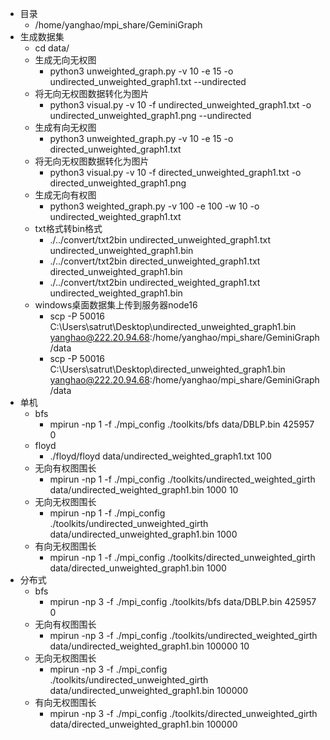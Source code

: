 - 目录
  - /home/yanghao/mpi_share/GeminiGraph
- 生成数据集
  - cd data/
  - 生成无向无权图
    - python3 unweighted_graph.py -v 10 -e 15 -o undirected_unweighted_graph1.txt --undirected
  - 将无向无权图数据转化为图片
    - python3 visual.py -v 10 -f undirected_unweighted_graph1.txt -o undirected_unweighted_graph1.png --undirected
  - 生成有向无权图
    - python3 unweighted_graph.py -v 10 -e 15 -o directed_unweighted_graph1.txt
  - 将无向无权图数据转化为图片
    - python3 visual.py -v 10 -f directed_unweighted_graph1.txt -o directed_unweighted_graph1.png
  - 生成无向有权图
    - python3 weighted_graph.py -v 100 -e 100 -w 10 -o undirected_weighted_graph1.txt
  - txt格式转bin格式
    - ./../convert/txt2bin undirected_unweighted_graph1.txt undirected_unweighted_graph1.bin
    - ./../convert/txt2bin directed_unweighted_graph1.txt directed_unweighted_graph1.bin
    - ./../convert/txt2bin undirected_weighted_graph1.txt undirected_weighted_graph1.bin
  - windows桌面数据集上传到服务器node16
    - scp -P 50016 C:\Users\satrut\Desktop\undirected_unweighted_graph1.bin yanghao@222.20.94.68:/home/yanghao/mpi_share/GeminiGraph/data
    - scp -P 50016 C:\Users\satrut\Desktop\directed_unweighted_graph1.bin yanghao@222.20.94.68:/home/yanghao/mpi_share/GeminiGraph/data
- 单机
  - bfs
    - mpirun -np 1 -f ./mpi_config ./toolkits/bfs data/DBLP.bin 425957 0
  - floyd
    - ./floyd/floyd data/undirected_weighted_graph1.txt 100
  - 无向有权图围长
    - mpirun -np 1 -f ./mpi_config ./toolkits/undirected_weighted_girth data/undirected_weighted_graph1.bin 1000 10
  - 无向无权图围长
    - mpirun -np 1 -f ./mpi_config ./toolkits/undirected_unweighted_girth data/undirected_unweighted_graph1.bin 1000
  - 有向无权图围长
    - mpirun -np 1 -f ./mpi_config ./toolkits/directed_unweighted_girth data/directed_unweighted_graph1.bin 1000
- 分布式
  - bfs
    - mpirun -np 3 -f ./mpi_config ./toolkits/bfs data/DBLP.bin 425957 0
  - 无向有权图围长
    - mpirun -np 3 -f ./mpi_config ./toolkits/undirected_weighted_girth data/undirected_weighted_graph1.bin 100000 10
  - 无向无权图围长
    - mpirun -np 3 -f ./mpi_config ./toolkits/undirected_unweighted_girth data/undirected_unweighted_graph1.bin 100000
  - 有向无权图围长
    - mpirun -np 3 -f ./mpi_config ./toolkits/directed_unweighted_girth data/directed_unweighted_graph1.bin 100000